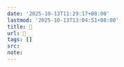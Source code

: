 ```yaml
---
date: '2025-10-13T11:29:17+08:00'
lastmod: '2025-10-13T13:04:51+08:00'
title: 󰠷
url: 󰠷
tags: []
src:
note:
---
```

